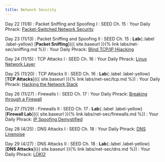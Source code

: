 ```yaml
---
title: Network Security
---
```


Day 22 (11/8)
: Packet Sniffing and Spoofing I
  : SEED Ch. 15
: Your Daily Phrack: [Packet-Switched Network Security](http://phrack.org/issues/42/4.html#article)

Day 23 (11/13)
: Packet Sniffing and Spoofing II
  : SEED Ch. 15
: **Lab**{:.label .label-yellow} [**Packet Sniffing**]({{ site.baseurl }}{% link labs/net-sec/sniffing.md %})
: Your Daily Phrack: [Blind TCP/IP Hijacking](http://phrack.org/issues/64/13.html)

Day 24 (11/15)
: TCP Attacks I
  : SEED Ch. 16
: Your Daily Phrack: [Linux Network Layer](http://phrack.org/issues/55/12.html)


Day 25 (11/20)
: TCP Attacks II
  : SEED Ch. 16
: **Lab**{:.label .label-yellow} [**TCP Attacks**]({{ site.baseurl }}{% link labs/net-sec/tcp.md %})
: Your Daily Phrack: [Hacking the Network Stack](http://phrack.org/issues/61/13.html)


Day 26 (11/27)
: Firewalls I
  : SEED Ch. 17
: Your Daily Phrack: [Breaking through a Firewall](http://phrack.org/issues/63/19.html)


Day 27 (11/29)
: Firewalls II
  : SEED Ch. 17
: **Lab**{:.label .label-yellow} [**Firewall Lab**]({{ site.baseurl }}{% link labs/net-sec/firewalls.md %})
: Your Daily Phrack: [IP Spoofing Demystified](http://phrack.org/issues/48/14.html)

Day 28 (4/25)
: DNS Attacks I
  : SEED Ch. 18
: Your Daily Phrack: [DNS Linenoise](http://phrack.org/issues/62/3.html)


Day 29 (4/27)
: DNS Attacks II
  : SEED Ch. 18
: **Lab**{:.label .label-yellow} [**DNS Attacks**]({{ site.baseurl }}{% link labs/net-sec/dns.md %})
: Your Daily Phrack: [LOKI2](http://phrack.org/issues/51/6.html)

